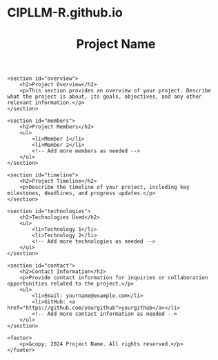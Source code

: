 # CIPLLM-R.github.io
<html lang="en">
<head>
    <meta charset="UTF-8">
    <meta name="viewport" content="width=device-width, initial-scale=1.0">
    <title>Project Name</title>
    <link rel="stylesheet" href="styles.css"> <!-- Link to your CSS file for styling -->
</head>
<body>
    <header>
        <h1>Project Name</h1>
    </header>

    <section id="overview">
        <h2>Project Overview</h2>
        <p>This section provides an overview of your project. Describe what the project is about, its goals, objectives, and any other relevant information.</p>
    </section>

    <section id="members">
        <h2>Project Members</h2>
        <ul>
            <li>Member 1</li>
            <li>Member 2</li>
            <!-- Add more members as needed -->
        </ul>
    </section>

    <section id="timeline">
        <h2>Project Timeline</h2>
        <p>Describe the timeline of your project, including key milestones, deadlines, and progress updates.</p>
    </section>

    <section id="technologies">
        <h2>Technologies Used</h2>
        <ul>
            <li>Technology 1</li>
            <li>Technology 2</li>
            <!-- Add more technologies as needed -->
        </ul>
    </section>

    <section id="contact">
        <h2>Contact Information</h2>
        <p>Provide contact information for inquiries or collaboration opportunities related to the project.</p>
        <ul>
            <li>Email: yourname@example.com</li>
            <li>GitHub: <a href="https://github.com/yourgithub">yourgithub</a></li>
            <!-- Add more contact information as needed -->
        </ul>
    </section>

    <footer>
        <p>&copy; 2024 Project Name. All rights reserved.</p>
    </footer>
</body>
</html>

